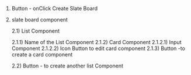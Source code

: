 1) Button - onClick Create Slate Board

2) slate board component
   
   2.1) List Component   
   
   2.1.1) Name of the List Component
   2.1.2) Card Component
   2.1.2.1) Input Component
   2.1.2.2) Icon Button to edit card component 
   2.1.3) Button -to create a card component
  
   2.2) Button - to create another list Component
   
    

